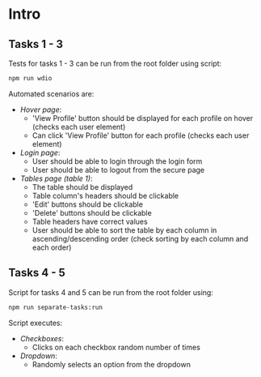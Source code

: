 # Intro

## Tasks 1 - 3
Tests for tasks 1 - 3 can be run from the root folder using script:

```bash
npm run wdio
```

Automated scenarios are:
- _Hover page_:
    - 'View Profile' button should be displayed for each profile on hover (checks each user element)
    - Can click 'View Profile' button for each profile (checks each user element)
- _Login page_:
    - User should be able to login through the login form
    - User should be able to logout from the secure page
- _Tables page (table 1)_:
    - The table should be displayed
    - Table column's headers should be clickable
    - 'Edit' buttons should be clickable
    - 'Delete' buttons should be clickable
    - Table headers have correct values
    - User should be able to sort the table by each column in ascending/descending order (check sorting by each column and each order)
    

## Tasks 4 - 5
Script for tasks 4 and 5 can be run from the root folder using:

```bash
npm run separate-tasks:run
```

Script executes:
- _Checkboxes_:
    - Clicks on each checkbox random number of times
- _Dropdown_:
    - Randomly selects an option from the dropdown
